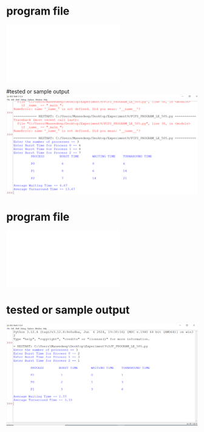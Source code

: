 # program file
![program file](FCFS_PROGRAM_LE_505.py)

#tested or sample output
![tested output](FCFS_IO_LE_505.PNG)


# program file 
![program file](SJF_PROGRAM_LE_505.py)

# tested or sample output
![tested output](SJF_IO_LE_505.PNG)



